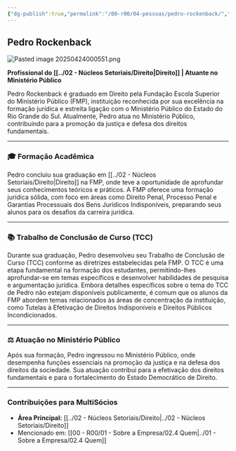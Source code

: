```yaml
---
{"dg-publish":true,"permalink":"/00-r00/04-pessoas/pedro-rockenback/","tags":["person","profile","direito"],"noteIcon":""}
---
```


## Pedro Rockenback

![Pasted image 20250424000551.png](/img/user/00%20-%20R00/Pasted%20image%2020250424000551.png)

**Profissional do [[../02 - Núcleos Setoriais/Direito\|Direito]] | Atuante no Ministério Público**

Pedro Rockenback é graduado em Direito pela Fundação Escola Superior do Ministério Público (FMP), instituição reconhecida por sua excelência na formação jurídica e estreita ligação com o Ministério Público do Estado do Rio Grande do Sul. Atualmente, Pedro atua no Ministério Público, contribuindo para a promoção da justiça e defesa dos direitos fundamentais.

---

### 🎓 Formação Acadêmica

Pedro concluiu sua graduação em [[../02 - Núcleos Setoriais/Direito\|Direito]] na FMP, onde teve a oportunidade de aprofundar seus conhecimentos teóricos e práticos. A FMP oferece uma formação jurídica sólida, com foco em áreas como Direito Penal, Processo Penal e Garantias Processuais dos Bens Jurídicos Indisponíveis, preparando seus alunos para os desafios da carreira jurídica.

---

### 📚 Trabalho de Conclusão de Curso (TCC)

Durante sua graduação, Pedro desenvolveu seu Trabalho de Conclusão de Curso (TCC) conforme as diretrizes estabelecidas pela FMP. O TCC é uma etapa fundamental na formação dos estudantes, permitindo-lhes aprofundar-se em temas específicos e desenvolver habilidades de pesquisa e argumentação jurídica. Embora detalhes específicos sobre o tema do TCC de Pedro não estejam disponíveis publicamente, é comum que os alunos da FMP abordem temas relacionados às áreas de concentração da instituição, como Tutelas à Efetivação de Direitos Indisponíveis e Direitos Públicos Incondicionados.

---

### ⚖️ Atuação no Ministério Público

Após sua formação, Pedro ingressou no Ministério Público, onde desempenha funções essenciais na promoção da justiça e na defesa dos direitos da sociedade. Sua atuação contribui para a efetivação dos direitos fundamentais e para o fortalecimento do Estado Democrático de Direito.

---

### Contribuições para MultiSócios
*   **Área Principal:** [[../02 - Núcleos Setoriais/Direito\|../02 - Núcleos Setoriais/Direito]]
*   Mencionado em: [[00 - R00/01 - Sobre a Empresa/02.4 Quem\|../01 - Sobre a Empresa/02.4 Quem]]